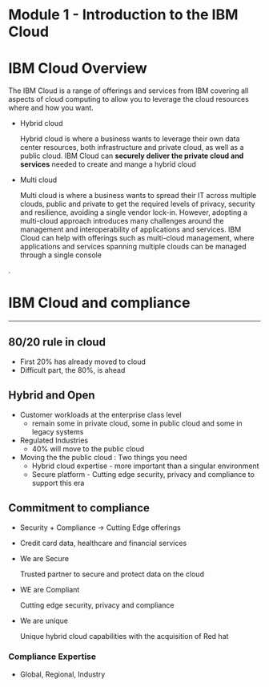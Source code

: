 # Module 1 - Introduction to the IBM Cloud

# IBM Cloud Overview

The IBM Cloud is a range of offerings and services from IBM covering all aspects of cloud computing to allow you to leverage the cloud resources where and how you want.

- Hybrid cloud

    Hybrid cloud is  where a business wants to leverage their own data center resources, both infrastructure and private cloud, as well as a public cloud. IBM Cloud can **securely deliver the private cloud and services** needed to create and mange a hybrid cloud

- Multi cloud

    Multi cloud is where a business wants to spread their IT across multiple clouds, public and private to get the required levels of privacy, security and resilience, avoiding a single vendor lock-in. However, adopting a multi-cloud approach introduces many challenges around the management and interoperability of applications and services. IBM Cloud can help with offerings such as multi-cloud management, where applications and services spanning multiple clouds can be managed through a single console

.

# IBM Cloud and compliance

---

## 80/20 rule in cloud

- First 20% has already moved to cloud
- Difficult part, the 80%, is ahead

## Hybrid and Open

- Customer workloads at the enterprise  class level
    - remain some in private cloud, some in public cloud and some in legacy systems
- Regulated Industries
    - 40% will move to the public cloud
- Moving the the public cloud : Two things you need
    - Hybrid cloud expertise - more important than a singular environment
    - Secure platform - Cutting edge security, privacy and compliance to support this era

## Commitment to compliance

- Security + Compliance → Cutting Edge offerings
- Credit card data, healthcare and financial services
- We are Secure

    Trusted partner to secure and protect data on the cloud

- WE are Compliant

    Cutting edge security, privacy and compliance

- We are unique

    Unique hybrid cloud capabilities with the acquisition of Red hat

### Compliance Expertise

- Global, Regional, Industry